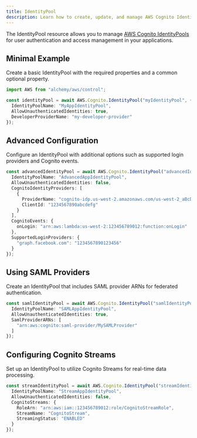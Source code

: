 ```yaml
---
title: IdentityPool
description: Learn how to create, update, and manage AWS Cognito IdentityPools using Alchemy Cloud Control.
---
```


The IdentityPool resource allows you to manage [AWS Cognito IdentityPools](https://docs.aws.amazon.com/cognito/latest/userguide/) for user authentication and access management in your applications.

## Minimal Example

Create a basic IdentityPool with the required properties and a common optional property.

```ts
import AWS from "alchemy/aws/control";

const identityPool = await AWS.Cognito.IdentityPool("myIdentityPool", {
  IdentityPoolName: "MyAppIdentityPool",
  AllowUnauthenticatedIdentities: true,
  DeveloperProviderName: "my-developer-provider"
});
```

## Advanced Configuration

Configure an IdentityPool with additional options such as supported login providers and Cognito events.

```ts
const advancedIdentityPool = await AWS.Cognito.IdentityPool("advancedIdentityPool", {
  IdentityPoolName: "AdvancedAppIdentityPool",
  AllowUnauthenticatedIdentities: false,
  CognitoIdentityProviders: [
    {
      ProviderName: "cognito-idp.us-west-2.amazonaws.com/us-west-2_aBcDeFgHi",
      ClientId: "1234567890abcdefg"
    }
  ],
  CognitoEvents: {
    onLogin: "arn:aws:lambda:us-west-2:123456789012:function:onLogin"
  },
  SupportedLoginProviders: {
    "graph.facebook.com": "1234567890123456"
  }
});
```

## Using SAML Providers

Create an IdentityPool that includes SAML provider ARNs for federated authentication.

```ts
const samlIdentityPool = await AWS.Cognito.IdentityPool("samlIdentityPool", {
  IdentityPoolName: "SAMLAppIdentityPool",
  AllowUnauthenticatedIdentities: true,
  SamlProviderARNs: [
    "arn:aws:cognito:saml-provider/MySAMLProvider"
  ]
});
```

## Configuring Cognito Streams

Set up an IdentityPool to utilize Cognito Streams for real-time data processing.

```ts
const streamIdentityPool = await AWS.Cognito.IdentityPool("streamIdentityPool", {
  IdentityPoolName: "StreamAppIdentityPool",
  AllowUnauthenticatedIdentities: false,
  CognitoStreams: {
    RoleArn: "arn:aws:iam::123456789012:role/CognitoStreamRole",
    StreamName: "CognitoStream",
    StreamingStatus: "ENABLED"
  }
});
```